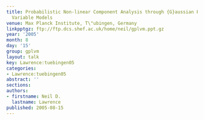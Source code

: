 ```yaml
---
title: Probabilistic Non-linear Component Analysis through {G}aussian Process Latent
  Variable Models
venue: Max Planck Institute, T\"ubingen, Germany
linkpptgz: ftp://ftp.dcs.shef.ac.uk/home/neil/gplvm.ppt.gz
year: '2005'
month: 8
day: '15'
group: gplvm
layout: talk
key: Lawrence:tuebingen05
categories:
- Lawrence:tuebingen05
abstract: ''
sections: 
authors:
- firstname: Neil D.
  lastname: Lawrence
published: 2005-08-15
---
```

